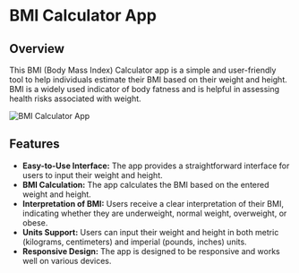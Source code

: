 # BMI Calculator App

## Overview

This BMI (Body Mass Index) Calculator app is a simple and user-friendly tool to help individuals estimate their BMI based on their weight and height. BMI is a widely used indicator of body fatness and is helpful in assessing health risks associated with weight.

![BMI Calculator App](link_to_screenshot)

## Features

- **Easy-to-Use Interface:** The app provides a straightforward interface for users to input their weight and height.
- **BMI Calculation:** The app calculates the BMI based on the entered weight and height.
- **Interpretation of BMI:** Users receive a clear interpretation of their BMI, indicating whether they are underweight, normal weight, overweight, or obese.
- **Units Support:** Users can input their weight and height in both metric (kilograms, centimeters) and imperial (pounds, inches) units.
- **Responsive Design:** The app is designed to be responsive and works well on various devices.
